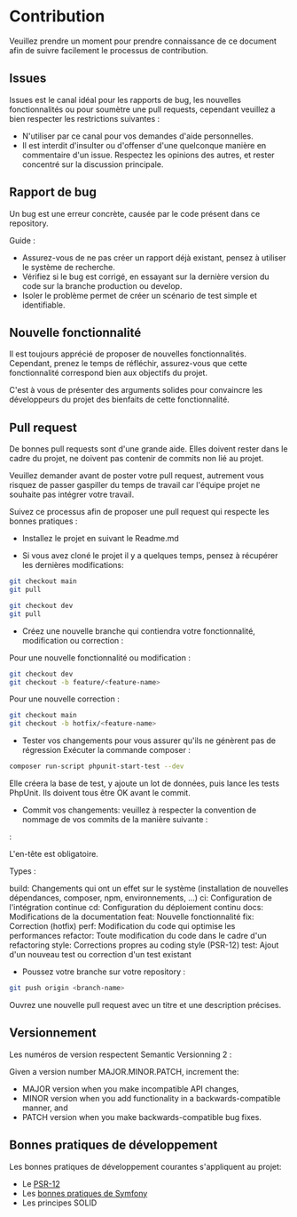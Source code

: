 # Contribution
Veuillez prendre un moment pour prendre connaissance de ce document afin de suivre facilement le processus de contribution.

## Issues
Issues est le canal idéal pour les rapports de bug, les nouvelles fonctionnalités ou pour soumètre une pull requests, cependant veuillez a bien respecter les restrictions suivantes :

- N'utiliser par ce canal pour vos demandes d'aide personnelles.
- Il est interdit d'insulter ou d'offenser d'une quelconque manière en commentaire d'un issue. Respectez les opinions des autres, et rester concentré sur la discussion principale.

## Rapport de bug
Un bug est une erreur concrète, causée par le code présent dans ce repository.

Guide :

- Assurez-vous de ne pas créer un rapport déjà existant, pensez à utiliser le système de recherche.
- Vérifiez si le bug est corrigé, en essayant sur la dernière version du code sur la branche production ou develop.
- Isoler le problème permet de créer un scénario de test simple et identifiable.

## Nouvelle fonctionnalité
Il est toujours apprécié de proposer de nouvelles fonctionnalités. Cependant, prenez le temps de réfléchir, assurez-vous que cette fonctionnalité correspond bien aux objectifs du projet.

C'est à vous de présenter des arguments solides pour convaincre les développeurs du projet des bienfaits de cette fonctionnalité.

## Pull request
De bonnes pull requests sont d'une grande aide. 
Elles doivent rester dans le cadre du projet, ne doivent pas contenir de commits non lié au projet.

Veuillez demander avant de poster votre pull request, autrement vous risquez de passer gaspiller du temps de travail car l'équipe projet ne souhaite pas intégrer votre travail.

Suivez ce processus afin de proposer une pull request qui respecte les bonnes pratiques :

- Installez le projet en suivant le Readme.md

- Si vous avez cloné le projet il y a quelques temps, pensez à récupérer les dernières modifications:

```bash
git checkout main
git pull

git checkout dev
git pull
```

- Créez une nouvelle branche qui contiendra votre fonctionnalité, modification ou correction :

Pour une nouvelle fonctionnalité ou modification :
```bash
git checkout dev
git checkout -b feature/<feature-name>
```

Pour une nouvelle correction :
```bash
git checkout main
git checkout -b hotfix/<feature-name>
```
- Tester vos changements pour vous assurer qu'ils ne génèrent pas de régression
Exécuter la commande composer : 
```bash
composer run-script phpunit-start-test --dev
```
Elle créera la base de test, y ajoute un lot de données, puis lance les tests PhpUnit.
Ils doivent tous être OK avant le commit.

- Commit vos changements:  veuillez à respecter la convention de nommage de vos commits de la manière suivante :

<type>: <subject>
<BLANK LINE>
<body>
<BLANK LINE>
<footer>
L'en-tête est obligatoire.

Types :

build: Changements qui ont un effet sur le système (installation de nouvelles dépendances, composer, npm, environnements, ...)
ci: Configuration de l'intégration continue
cd: Configuration du déploiement continu
docs: Modifications de la documentation
feat: Nouvelle fonctionnalité
fix: Correction (hotfix)
perf: Modification du code qui optimise les performances
refactor: Toute modification du code dans le cadre d'un refactoring
style: Corrections propres au coding style (PSR-12)
test: Ajout d'un nouveau test ou correction d'un test existant

- Poussez votre branche sur votre repository :

```bash
git push origin <branch-name>
``` 
Ouvrez une nouvelle pull request avec un titre et une description précises.

## Versionnement
Les numéros de version respectent Semantic Versionning 2 :

Given a version number MAJOR.MINOR.PATCH, increment the:

- MAJOR version when you make incompatible API changes,
- MINOR version when you add functionality in a backwards-compatible manner, and
- PATCH version when you make backwards-compatible bug fixes.

## Bonnes pratiques de développement

Les bonnes pratiques de développement courantes s'appliquent au projet:
- Le [PSR-12](https://www.php-fig.org/psr/psr-12/)
- Les [bonnes pratiques de Symfony](https://symfony.com/doc/current/best_practices.html)
- Les principes SOLID